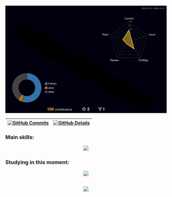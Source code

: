 ![Status](./profile-3d-contrib/profile-night-rainbow.svg)
  

  
 | [![GitHub Commits](http://github-profile-summary-cards.vercel.app/api/cards/productive-time?username=itsmairar&theme=dracula&utcOffset=-3)](https://github.com/vn7n24fzkq/github-profile-summary-cards) | [![GitHub Details](http://github-profile-summary-cards.vercel.app/api/cards/profile-details?username=itsmairar&theme=dracula)](https://github.com/vn7n24fzkq/github-profile-summary-cards) |  
 | ----------- | ----------- |




### Main skills:
  <div align="center" >
<a href="https://skillicons.dev"   >
  <img src="https://skillicons.dev/icons?i=git,dart,flutter,bots,py,django,fastapi,docker,figma,html,grafana,linux,mongodb,postgres,postman" />
</a>
  <br />

  </div>

### Studying in this moment:
  <div align="center" >
<a href="https://skillicons.dev"   >
  <img src="https://skillicons.dev/icons?i=aws,java,maven,spring,js" />
</a>
  <br />

  </div>

 
##
   <div align="center" >
     <img src="https://github-profile-trophy.vercel.app/?username=itsmairar&row=1&column=6&theme=dracula&margin-w=15&margin-h=15"/>
  </div>
